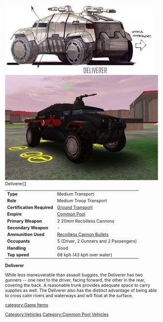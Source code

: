 ![](images/Deliverer.jpg "fig:Deliverer.jpg")
![](images/DelivererPicture.jpg "fig:DelivererPicture.jpg") Deliverer\]\]

|                            |                                                                      |
| -------------------------- | -------------------------------------------------------------------- |
| **Type**                   | Medium Transport                                                     |
| **Role**                   | Medium Troop Transport                                               |
| **Certification Required** | [Ground Transport](Ground_Transport.md "wikilink")                   |
| **Empire**                 | [Common Pool](Common_Pool.md "wikilink")                             |
| **Primary Weapon**         | 2 20mm Recoilless Cannons                                            |
| **Secondary Weapon**       | \-                                                                   |
| **Ammunition Used**        | [Recoilless Cannon Bullets](Recoilless_Cannon_Bullets.md "wikilink") |
| **Occupants**              | 5 (Driver, 2 Gunners and 2 Passengers)                               |
| **Handling**               | Good                                                                 |
| **Top speed**              | 68 kph (43 kph over water)                                           |

**Deliverer**

While less maneuverable than assault buggies, the Deliverer has two
gunners -- one next to the driver, facing forward, the other in the
rear, covering the back. A reasonable trunk provides adequate space to
carry supplies as well. The Deliverer also has the distinct advantage of
being able to cross calm rivers and waterways and will float at the
surface.

[category:Game Items](category:Game_Items.md "wikilink")

[Category:Vehicles](Category:Vehicles.md "wikilink") [Category:Common Pool
Vehicles](Category:Common_Pool_Vehicles.md "wikilink")
